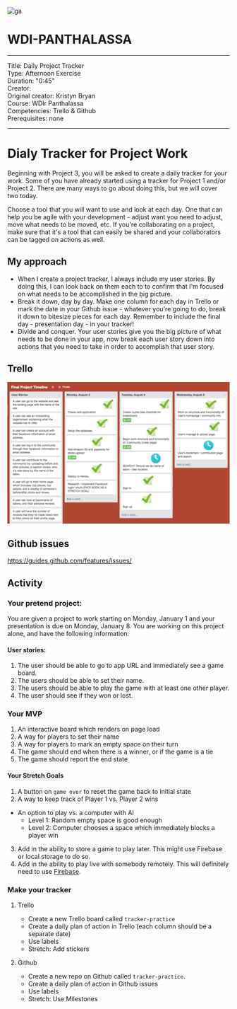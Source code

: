 ![ga](http://mobbook.generalassemb.ly/ga_cog.png)

# WDI-PANTHALASSA

---
Title: Daily Project Tracker <br>
Type: Afternoon Exercise <br>
Duration: "0:45"<br>
Creator:<br>
    Original creator: Kristyn Bryan<br>
    Course: WDIr Panthalassa<br>
Competencies: Trello & Github <br>
Prerequisites: none <br>

---
# Dialy Tracker for Project Work

Beginning with Project 3, you will be asked to create a daily tracker for your work. Some of you have already started using a tracker for Project 1 and/or Project 2. There are many ways to go about doing this, but we will cover two today.

Choose a tool that you will want to use and look at each day. One that can help you be agile with your development - adjust want you need to adjust, move what needs to be moved, etc. If you're collaborating on a project, make sure that it's a tool that can easily be shared and your collaborators can be tagged on actions as well.

## My approach
- When I create a project tracker, I always include my user stories. By doing this, I can look back on them each to to confirm that I'm focused on what needs to be accomplished in the big picture.
- Break it down, day by day. Make one column for each day in Trello or mark the date in your Github issue - whatever you're going to do, break it down to bitesize pieces for each day. Remember to include the final day  - presentation day - in your tracker!
- Divide and conquer. Your user stories give you the big picture of what needs to be done in your app, now break each user story down into actions that you need to take in order to accomplish that user story.

## Trello

![](trello_daily_tracker.png)

## Github issues

https://guides.github.com/features/issues/

## Activity

### Your pretend project:

You are given a project to work starting on Monday, January 1 and your presentation is due on Monday, January 8. You are working on this project alone, and have the following information:

#### User stories:
1. The user should be able to go to app URL and immediately see a game board.
2. The users should be able to set their name.
3. The users should be able to play the game with at least one other player.
4. The user should see if they won or lost.

### Your MVP
1. An interactive board which renders on page load
2. A way for players to set their name
3. A way for players to mark an empty space on their turn
4. The game should end when there is a winner, or if the game is a tie
5. The game should report the end state

#### Your Stretch Goals
1. A button on `game over` to reset the game back to initial state<br>
2. A way to keep track of Player 1 vs. Player 2 wins<br>
- An option to play vs. a computer with AI
  - Level 1: Random empty space is good enough
  - Level 2: Computer chooses a space which immediately blocks a player win<br>
3. Add in the ability to store a game to play later.  This might use Firebase or local storage to do so.<br>
4. Add in the ability to play live with somebody remotely.  This will definitely need to use [Firebase](https://www.firebase.com/).

### Make your tracker

1. Trello
    - Create a new Trello board called `tracker-practice`
    - Create a daily plan of action in Trello (each column should be a separate date)
    - Use labels
    - Stretch: Add stickers

2. Github
    - Create a new repo on Github called `tracker-practice`.
    - Create a daily plan of action in Github issues
    - Use labels
    - Stretch: Use Milestones
